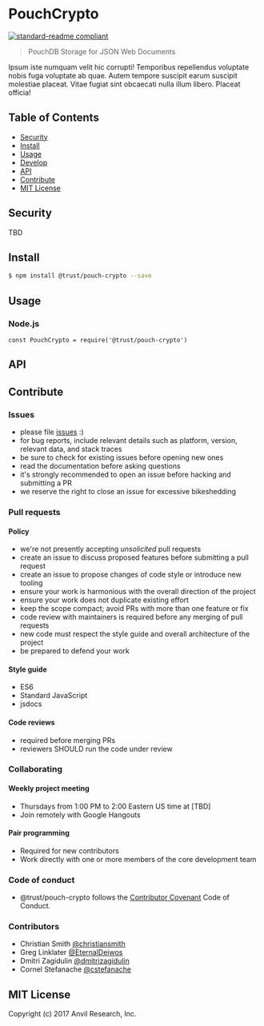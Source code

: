 # PouchCrypto

[![standard-readme compliant](https://img.shields.io/badge/readme%20style-standard-brightgreen.svg?style=flat-square)](https://github.com/RichardLitt/standard-readme)

> PouchDB Storage for JSON Web Documents

Ipsum iste numquam velit hic corrupti! Temporibus repellendus voluptate nobis fuga voluptate ab quae. Autem tempore suscipit earum suscipit molestiae placeat. Vitae fugiat sint obcaecati nulla illum libero. Placeat officia!

## Table of Contents

* [Security](#security)
* [Install](#install)
* [Usage](#usage)
* [Develop](#develop)
* [API](#api)
* [Contribute](#contribute)
* [MIT License](#mit-license)

## Security

TBD

## Install

```bash
$ npm install @trust/pouch-crypto --save
```

## Usage

### Node.js

```
const PouchCrypto = require('@trust/pouch-crypto')
```

## API

## Contribute

### Issues

* please file [issues](https://github.com/anvilresearch/pouch-crypto/issues) :)
* for bug reports, include relevant details such as platform, version, relevant data, and stack traces
* be sure to check for existing issues before opening new ones
* read the documentation before asking questions
* it's strongly recommended to open an issue before hacking and submitting a PR
* we reserve the right to close an issue for excessive bikeshedding

### Pull requests

#### Policy

* we're not presently accepting *unsolicited* pull requests
* create an issue to discuss proposed features before submitting a pull request
* create an issue to propose changes of code style or introduce new tooling
* ensure your work is harmonious with the overall direction of the project
* ensure your work does not duplicate existing effort
* keep the scope compact; avoid PRs with more than one feature or fix
* code review with maintainers is required before any merging of pull requests
* new code must respect the style guide and overall architecture of the project
* be prepared to defend your work

#### Style guide

* ES6
* Standard JavaScript
* jsdocs

#### Code reviews

* required before merging PRs
* reviewers SHOULD run the code under review

### Collaborating

#### Weekly project meeting

* Thursdays from 1:00 PM to 2:00 Eastern US time at [TBD]
* Join remotely with Google Hangouts

#### Pair programming

* Required for new contributors
* Work directly with one or more members of the core development team

### Code of conduct

* @trust/pouch-crypto follows the [Contributor Covenant](http://contributor-covenant.org/version/1/3/0/) Code of Conduct.

### Contributors

* Christian Smith [@christiansmith](https://github.com/christiansmith)
* Greg Linklater [@EternalDeiwos](https://github.com/EternalDeiwos)
* Dmitri Zagidulin [@dmitrizagidulin](https://github.com/dmitrizagidulin)
* Cornel Stefanache [@cstefanache](https://github.com/cstefanache)

## MIT License

Copyright (c) 2017 Anvil Research, Inc.
